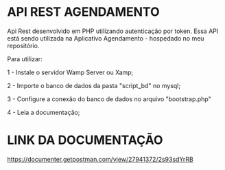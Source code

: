 # API REST AGENDAMENTO
Api Rest desenvolvido em PHP utilizando autenticação por token. Essa API está sendo utilizada na Aplicativo Agendamento - hospedado no meu repositório.

Para utilizar:

1 - Instale o servidor Wamp Server ou Xamp;

2 - Importe o banco de dados da pasta "script_bd" no mysql;

3 - Configure a conexão do banco de dados no arquivo "bootstrap.php" 

4 - Leia a documentação;

# LINK DA DOCUMENTAÇÃO
https://documenter.getpostman.com/view/27941372/2s93sdYrRB
